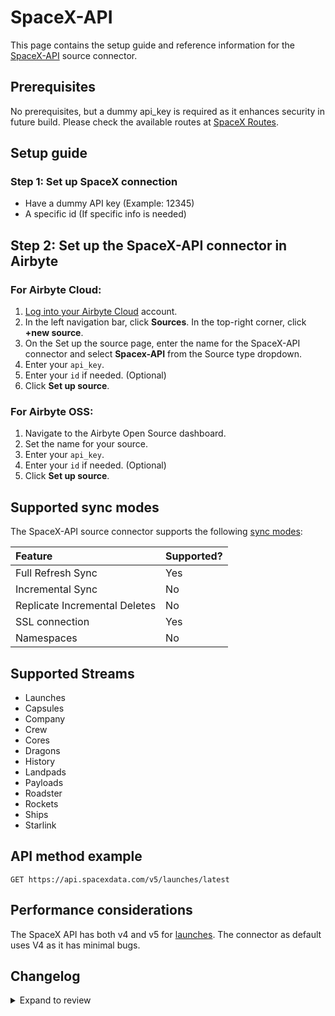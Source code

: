 # SpaceX-API

This page contains the setup guide and reference information for the [SpaceX-API](https://github.com/r-spacex/SpaceX-API) source connector.

## Prerequisites

No prerequisites, but a dummy api_key is required as it enhances security in future build. Please check the available routes at [SpaceX Routes](https://github.com/r-spacex/SpaceX-API/tree/master/routes).

## Setup guide

### Step 1: Set up SpaceX connection

- Have a dummy API key (Example: 12345)
- A specific id (If specific info is needed)

## Step 2: Set up the SpaceX-API connector in Airbyte

### For Airbyte Cloud:

1. [Log into your Airbyte Cloud](https://cloud.airbyte.com/workspaces) account.
2. In the left navigation bar, click **Sources**. In the top-right corner, click **+new source**.
3. On the Set up the source page, enter the name for the SpaceX-API connector and select **Spacex-API** from the Source type dropdown.
4. Enter your `api_key`.
5. Enter your `id` if needed. (Optional)
6. Click **Set up source**.

### For Airbyte OSS:

1. Navigate to the Airbyte Open Source dashboard.
2. Set the name for your source.
3. Enter your `api_key`.
4. Enter your `id` if needed. (Optional)
5. Click **Set up source**.

## Supported sync modes

The SpaceX-API source connector supports the following [sync modes](https://docs.airbyte.com/cloud/core-concepts#connection-sync-modes):

| Feature                       | Supported? |
|:------------------------------|:-----------|
| Full Refresh Sync             | Yes        |
| Incremental Sync              | No         |
| Replicate Incremental Deletes | No         |
| SSL connection                | Yes        |
| Namespaces                    | No         |

## Supported Streams

- Launches
- Capsules
- Company
- Crew
- Cores
- Dragons
- History
- Landpads
- Payloads
- Roadster
- Rockets
- Ships
- Starlink

## API method example

`GET https://api.spacexdata.com/v5/launches/latest`

## Performance considerations

The SpaceX API has both v4 and v5 for [launches](https://github.com/r-spacex/SpaceX-API/tree/master/docs/launches). The connector as default uses V4 as it has minimal bugs.

## Changelog

<details>
  <summary>Expand to review</summary>

| Version | Date       | Pull Request                                             | Subject                                           |
|:--------|:-----------|:---------------------------------------------------------|:--------------------------------------------------|
| 0.1.4 | 2024-06-04 | [38976](https://github.com/airbytehq/airbyte/pull/38976) | [autopull] Upgrade base image to v1.2.1 |
| 0.1.3 | 2024-05-30 | [38504](https://github.com/airbytehq/airbyte/pull/38504) | [autopull] base image + poetry + up_to_date |
| 0.1.2 | 2024-05-28 | [38603](https://github.com/airbytehq/airbyte/pull/38603) | Make connector compatible with builder |
| 0.1.1 | 2023-11-08 | [32202](https://github.com/airbytehq/airbyte/pull/32202) | Adjust schemas to cover all fields in the records |
| 0.1.0   | 2022-10-22 | [Init](https://github.com/airbytehq/airbyte/pull/18311)  | Initial commit                                    |

</details>